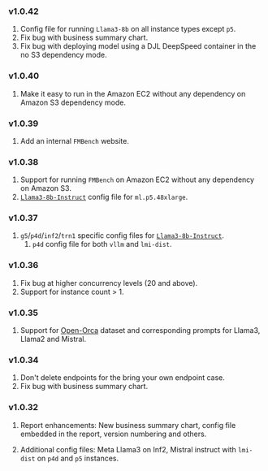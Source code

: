 ### v1.0.42
1. Config file for running `Llama3-8b` on all instance types except `p5`.
1. Fix bug with business summary chart.
1. Fix bug with deploying model using a DJL DeepSpeed container in the no S3 dependency mode.

### v1.0.40
1. Make it easy to run in the Amazon EC2 without any dependency on Amazon S3 dependency mode.

### v1.0.39
1. Add an internal `FMBench` website.

### v1.0.38
1. Support for running `FMBench` on Amazon EC2 without any dependency on Amazon S3.
1. [`Llama3-8b-Instruct`](https://huggingface.co/meta-llama/Meta-Llama-3-8B-Instruct) config file for `ml.p5.48xlarge`.

### v1.0.37
1. `g5`/`p4d`/`inf2`/`trn1` specific config files for [`Llama3-8b-Instruct`](https://huggingface.co/meta-llama/Meta-Llama-3-8B-Instruct).
    1. `p4d` config file for both `vllm` and `lmi-dist`.

### v1.0.36
1. Fix bug at higher concurrency levels (20 and above).
1. Support for instance count > 1.


### v1.0.35

1. Support for [Open-Orca](https://huggingface.co/datasets/Open-Orca/OpenOrca) dataset and corresponding prompts for Llama3, Llama2 and Mistral.

### v1.0.34
1. Don't delete endpoints for the bring your own endpoint case.
1. Fix bug with business summary chart.

### v1.0.32

1. Report enhancements: New business summary chart, config file embedded in the report, version numbering and others.

1. Additional config files: Meta Llama3 on Inf2, Mistral instruct with `lmi-dist` on `p4d` and `p5` instances.
